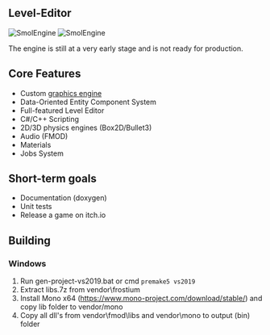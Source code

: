 ## Level-Editor
![SmolEngine](https://i.imgur.com/f09k9sF.png)
![SmolEngine](https://i.imgur.com/Eso9Lk3.png)

The engine is still at a very early stage and is not ready for production.

## Core Features

- Custom [graphics engine](https://github.com/YellowDummy/Frostium3D)
- Data-Oriented Entity Component System
- Full-featured Level Editor
- C#/C++ Scripting
- 2D/3D physics engines (Box2D/Bullet3)
- Audio (FMOD)
- Materials
- Jobs System

## Short-term goals
- Documentation (doxygen)
- Unit tests
- Release a game on itch.io

## Building
### Windows
1. Run gen-project-vs2019.bat or cmd ```premake5 vs2019```
2. Extract libs.7z from vendor\frostium
3. Install Mono x64 (https://www.mono-project.com/download/stable/) and copy lib folder to vendor/mono
4. Copy all dll's from vendor\fmod\libs and vendor\mono to output (bin) folder 